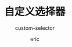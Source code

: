 ---
category: 组件
type: 展示
title: 自定义选择器
subtitle: custom-selector
author:
  - eric
description: 通用的选择弹框组件
cover: https://b.yzcdn.cn/txy/2019/select-user.png
tags:
  - selector
  - 选择器
  - dialog
  - 
---